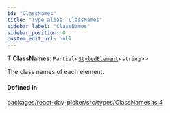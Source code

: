```yaml
---
id: "ClassNames"
title: "Type alias: ClassNames"
sidebar_label: "ClassNames"
sidebar_position: 0
custom_edit_url: null
---
```


Ƭ **ClassNames**: `Partial`<[`StyledElement`](StyledElement)<`string`\>\>

The class names of each element.

#### Defined in

[packages/react-day-picker/src/types/ClassNames.ts:4](https://github.com/gpbl/react-day-picker/blob/6bc3b9d0/packages/react-day-picker/src/types/ClassNames.ts#L4)
